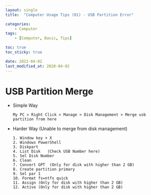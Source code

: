 ```yaml
---
layout: single
title:  "Computer Usage Tips (01) - USB Partition Error"

categories:
    - Computer
tags:
    - [Computer, Basic, Tips]

toc: true
toc_sticky: true

date: 2022-04-02
last_modified_at: 2020-04-02
---
```


# USB Partition Merge

- Simple Way
    ```
    My PC > Right Click > Manage > Disk Management > Merge usb partition from here
    ```
- Harder Way (Unable to merge from disk management)
    ```
    1. Window key + X
    2. Windows PowerShell
    3. Diskpart
    4. List Disk   (Check USB Number here)
    5. Sel Disk Number
    6. Clean
    7. Convert GPT  (Only for disk with higher than 2 GB)
    8. Create partition primary
    9. Sel par 1
    10. Format fs=ntfs quick
    11. Assign (Only for disk with higher than 2 GB)
    12. Active (Only for disk with higher than 2 GB)
    ```

